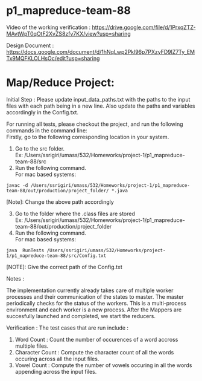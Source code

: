 # p1_mapreduce-team-88

Video of the working verification : https://drive.google.com/file/d/1PrxqZTZ-MAvtWpT0qOtF2XvZS8zfv7KX/view?usp=sharing

Design Document : https://docs.google.com/document/d/1hNqLwp2Pkl96p7PXzyFD9lZ7Ty_EMTx9MQFKLOLHsOc/edit?usp=sharing


# Map/Reduce Project: 

Initial Step : Please update input_data_paths.txt with the paths to the input files with each path being in a new line. 
Also update the paths and variables accordingly in the Config.txt.


For running all tests, please checkout the project, and run the following commands in the command line:  \
Firstly, go to the following corresponding location in your system.

1. Go to the src folder. \
  Ex: /Users/ssrigiri/umass/532/Homeworks/project-1/p1_mapreduce-team-88/src
2. Run the following command. \
  For mac based systems:
  ```
  javac -d /Users/ssrigiri/umass/532/Homeworks/project-1/p1_mapreduce-team-88/out/production/project_folder/ *.java
  ```
  [Note]: Change the above path accordingly
  
3. Go to the folder where the .class files are stored \
  Ex: /Users/ssrigiri/umass/532/Homeworks/project-1/p1_mapreduce-team-88/out/production/project_folder
4. Run the following command.\
  For mac based systems:
  ```
  java  RunTests /Users/ssrigiri/umass/532/Homeworks/project-1/p1_mapreduce-team-88/src/Config.txt
  ```
  [NOTE]: Give the correct path of the Config.txt



Notes : 

The implementation currently already takes care of multiple worker processes and their communication of the states to master. The master periodically checks for the status of the workers.
This is a multi-process environment and each worker is a new process.
After the Mappers are succesfully launched and completed, we start the reducers.


Verification :  The test cases that are run include : 
1. Word Count : Count the number of occurences of a word accross multiple files. 
2. Character Count : Compute the character count of all the words occuring across all the input files. 
3. Vowel Count : Compute the number of vowels occuring in all the words appending across the input files.
